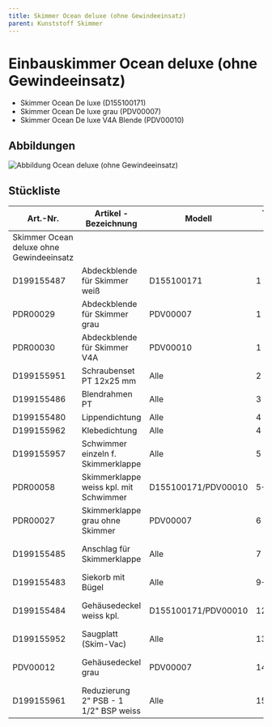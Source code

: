 ```yaml
---
title: Skimmer Ocean deluxe (ohne Gewindeeinsatz)
parent: Kunststoff Skimmer
---
```


# Einbauskimmer Ocean deluxe (ohne Gewindeeinsatz)
- Skimmer Ocean De luxe (D155100171)
- Skimmer Ocean De luxe grau (PDV00007)
- Skimmer Ocean De luxe V4A Blende (PDV00010)

## Abbildungen

![Abbildung Ocean deluxe (ohne Gewindeeinsatz)](https://bilgery-solutions.github.io/fluidra-support/einbauteile/skimmer/kunststoff/ocean-deluxe-ohne-gewindeeinsatz/ocean-deluxe-ohne-gewindeeinsatz_abbildung.png)

## Stückliste

| Art.-Nr. | Artikel - Bezeichnung | Modell | Teil Nr. | Menge | Bemerkung |
| ---------------------------------------- | -------------------------------------- | ------------------- | -------- | ----- | ------------------------- |
| Skimmer Ocean deluxe ohne Gewindeeinsatz | | | | | |
| D199155487 | Abdeckblende für Skimmer weiß | D155100171 | 1 | 1 | |
| PDR00029 | Abdeckblende für Skimmer grau | PDV00007 | 1 | 1 | |
| PDR00030 | Abdeckblende für Skimmer V4A | PDV00010 | 1 | 1 | |
| D199155951 | Schraubenset PT 12x25 mm | Alle | 2 | 1 | |
| D199155486 | Blendrahmen PT | Alle | 3 | 1 | |
| D199155480 | Lippendichtung | Alle | 4 | 1 | |
| D199155962 | Klebedichtung | Alle | 4 | 1 | |
| D199155957 | Schwimmer einzeln f. Skimmerklappe | Alle | 5 | 1 | |
| PDR00058 | Skimmerklappe weiss kpl. mit Schwimmer | D155100171/PDV00010 | 5+6 | 1 | |
| PDR00027 | Skimmerklappe grau ohne Skimmer | PDV00007 | 6 | 1 | |
| D199155485 | Anschlag für Skimmerklappe | Alle | 7 | 1 | \*\*siehe Fluidra Katalog |
| D199155483 | Siekorb mit Bügel | Alle | 9+10 | 1 | |
| D199155484 | Gehäusedeckel weiss kpl. | D155100171/PDV00010 | 12+14 | 1 | \*\*siehe Fluidra Katalog |
| D199155952 | Saugplatt (Skim-Vac) | Alle | 13 | 1 | |
| PDV00012 | Gehäusedeckel grau | PDV00007 | 14 | 1 | \*\*siehe Fluidra Katalog |
| D199155961 | Reduzierung 2" PSB - 1 1/2" BSP weiss | Alle | 15 | 1 | |

